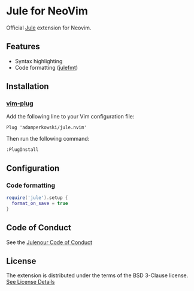# Jule for NeoVim
Official [Jule](https://github.com/julelang/jule) extension for Neovim.

## Features
- Syntax highlighting
- Code formatting ([julefmt](https://github.com/julelang/julefmt))

## Installation
### [vim-plug](https://github.com/junegunn/vim-plug)
Add the following line to your Vim configuration file:
```vim
Plug 'adamperkowski/jule.nvim'
```
Then run the following command:
```vim
:PlugInstall
```

## Configuration
### Code formatting
```lua
require('jule').setup {
  format_on_save = true
}
```

## Code of Conduct
See the [Julenour Code of Conduct](https://jule.dev/code-of-conduct)

## License
The extension is distributed under the terms of the BSD 3-Clause license. <br>
[See License Details](https://jule.dev/pages/license.html)
